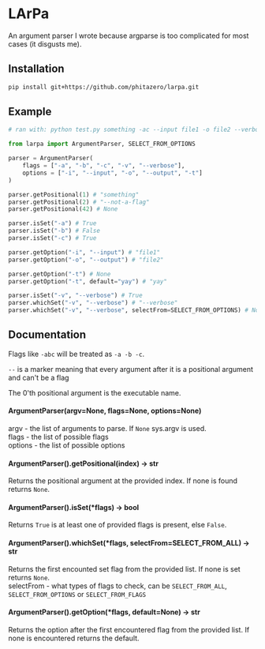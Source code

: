 # LArPa

An argument parser I wrote because argparse is too complicated for most cases (it disgusts me).

## Installation

```bash
pip install git+https://github.com/phitazero/larpa.git
```

## Example

```python
# ran with: python test.py something -ac --input file1 -o file2 --verbose -- --not-a-flag

from larpa import ArgumentParser, SELECT_FROM_OPTIONS

parser = ArgumentParser(
	flags = ["-a", "-b", "-c", "-v", "--verbose"],
	options = ["-i", "--input", "-o", "--output", "-t"]
)

parser.getPositional(1) # "something"
parser.getPositional(2) # "--not-a-flag"
parser.getPositional(42) # None

parser.isSet("-a") # True
parser.isSet("-b") # False
parser.isSet("-c") # True

parser.getOption("-i", "--input") # "file1"
parser.getOption("-o", "--output") # "file2"

parser.getOption("-t") # None
parser.getOption("-t", default="yay") # "yay"

parser.isSet("-v", "--verbose") # True
parser.whichSet("-v", "--verbose") # "--verbose"
parser.whichSet("-v", "--verbose", selectFrom=SELECT_FROM_OPTIONS) # None
```

## Documentation

Flags like `-abc` will be treated as `-a -b -c`. 

`--` is a marker meaning that every argument after it is a positional argument and can't be a flag

The 0'th positional argument is the executable name.

#### ArgumentParser(argv=None, flags=None, options=None)  
argv - the list of arguments to parse. If `None` sys.argv is used.  
flags - the list of possible flags  
options - the list of possible options  

#### ArgumentParser().getPositional(index) -> str  
Returns the positional argument at the provided index. If none is found returns `None`.

#### ArgumentParser().isSet(\*flags) -> bool  
Returns `True` is at least one of provided flags is present, else `False`.

#### ArgumentParser().whichSet(\*flags, selectFrom=SELECT_FROM_ALL) -> str  
Returns the first encounted set flag from the provided list. If none is set returns `None`.  
selectFrom - what types of flags to check, can be `SELECT_FROM_ALL`, `SELECT_FROM_OPTIONS` or `SELECT_FROM_FLAGS`

#### ArgumentParser().getOption(\*flags, default=None) -> str  
Returns the option after the first encountered flag from the provided list. If none is encountered returns the default.
